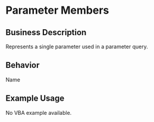 # Parameter Members

## Business Description
Represents a single parameter used in a parameter query.

## Behavior
Name

## Example Usage
No VBA example available.